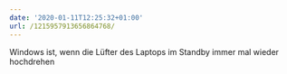 ```yaml
---
date: '2020-01-11T12:25:32+01:00'
url: /1215957913656864768/
---
```

Windows ist, wenn die Lüfter des Laptops im Standby immer mal wieder hochdrehen
